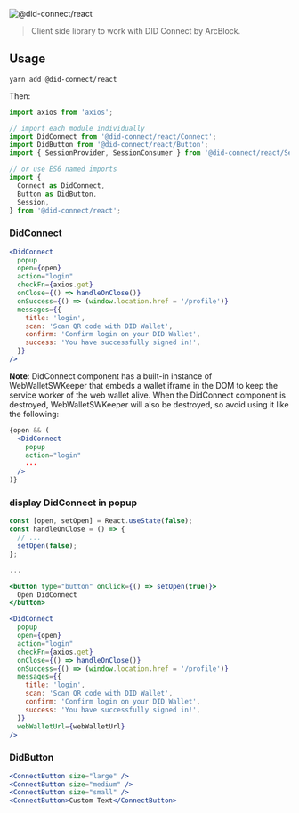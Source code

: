 ![@did-connect/react](https://www.arcblock.io/.netlify/functions/badge/?text=did-connect)

> Client side library to work with DID Connect by ArcBlock.

## Usage

```shell
yarn add @did-connect/react
```

Then:

```javascript
import axios from 'axios';

// import each module individually
import DidConnect from '@did-connect/react/Connect';
import DidButton from '@did-connect/react/Button';
import { SessionProvider, SessionConsumer } from '@did-connect/react/Session';

// or use ES6 named imports
import {
  Connect as DidConnect,
  Button as DidButton,
  Session,
} from '@did-connect/react';
```

### DidConnect

```jsx
<DidConnect
  popup
  open={open}
  action="login"
  checkFn={axios.get}
  onClose={() => handleOnClose()}
  onSuccess={() => (window.location.href = '/profile')}
  messages={{
    title: 'login',
    scan: 'Scan QR code with DID Wallet',
    confirm: 'Confirm login on your DID Wallet',
    success: 'You have successfully signed in!',
  }}
/>
```

**Note**: DidConnect component has a built-in instance of WebWalletSWKeeper that embeds a wallet iframe in the DOM to keep the service worker of the web wallet alive. When the DidConnect component is destroyed, WebWalletSWKeeper will also be destroyed, so avoid using it like the following:

```jsx
{open && (
  <DidConnect
    popup
    action="login"
    ...
  />
)}
```

### display DidConnect in popup

```jsx
const [open, setOpen] = React.useState(false);
const handleOnClose = () => {
  // ...
  setOpen(false);
};

...

<button type="button" onClick={() => setOpen(true)}>
  Open DidConnect
</button>

<DidConnect
  popup
  open={open}
  action="login"
  checkFn={axios.get}
  onClose={() => handleOnClose()}
  onSuccess={() => (window.location.href = '/profile')}
  messages={{
    title: 'login',
    scan: 'Scan QR code with DID Wallet',
    confirm: 'Confirm login on your DID Wallet',
    success: 'You have successfully signed in!',
  }}
  webWalletUrl={webWalletUrl}
/>
```

### DidButton

```jsx
<ConnectButton size="large" />
<ConnectButton size="medium" />
<ConnectButton size="small" />
<ConnectButton>Custom Text</ConnectButton>
```
